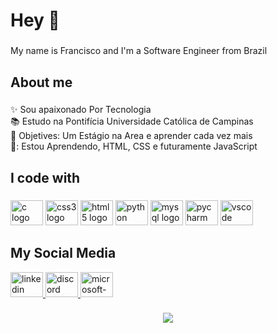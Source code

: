 <h1 align="left">Hey 👋</h1>

###

<p align="left">My name is Francisco and I'm a Software Engineer  from Brazil</p>

###

<h2 align="left">About me</h2>

###

<p align="left">✨ Sou apaixonado Por Tecnologia<br>📚 Estudo na Pontifícia Universidade Católica de Campinas<br>🎯 Objetives: Um Estágio na Area e aprender cada vez mais<br>🎲: Estou Aprendendo, HTML, CSS e futuramente JavaScript</p>

###

<h2 align="left">I code with</h2>

###

<div align="left">
  <img src="https://cdn.jsdelivr.net/gh/devicons/devicon/icons/c/c-original.svg" height="40" width="52" alt="c logo"  />
  <img src="https://cdn.jsdelivr.net/gh/devicons/devicon/icons/css3/css3-original.svg" height="40" width="52" alt="css3 logo"  />
  <img src="https://cdn.jsdelivr.net/gh/devicons/devicon/icons/html5/html5-original.svg" height="40" width="52" alt="html5 logo"  />
  <img src="https://cdn.jsdelivr.net/gh/devicons/devicon/icons/python/python-original.svg" height="40" width="52" alt="python logo"  />
  <img src="https://cdn.jsdelivr.net/gh/devicons/devicon/icons/mysql/mysql-original.svg" height="40" width="52" alt="mysql logo"  />
  <img src="https://cdn.jsdelivr.net/gh/devicons/devicon/icons/pycharm/pycharm-original.svg" height="40" width="52" alt="pycharm logo"  />
  <img src="https://cdn.jsdelivr.net/gh/devicons/devicon/icons/vscode/vscode-original.svg" height="40" width="52" alt="vscode logo"  />

<h2 align="left"> My Social Media</h2>

<div align="left">
  <a href="https://www.linkedin.com/in/francisco-cardoso-de-oliveira-filho-a97557245/" target = "_blank">
     <img src="https://raw.githubusercontent.com/maurodesouza/profile-readme-generator/master/src/assets/icons/social/linkedin/default.svg" width="52" height="40" alt="linkedin logo"  />
  </a>
  <a href="discord.com/channels/6282" target = "_blank">
    <img src="https://raw.githubusercontent.com/maurodesouza/profile-readme-generator/master/src/assets/icons/social/discord/default.svg" width="52" height="40" alt="discord logo"  />
  </a>
  <a href="mailto:francisco.cardoso19@hotmail.com" target ="_blank">
     <img src="https://raw.githubusercontent.com/maurodesouza/profile-readme-generator/master/src/assets/icons/social/microsoft-outlook/default.svg" width="52" height="40" alt="microsoft-outlook logo"  />
  </a>
  
</div>

###

<div align="center">
  <img src="https://profile-counter.glitch.me/F/count.svg?"  />
</div>

